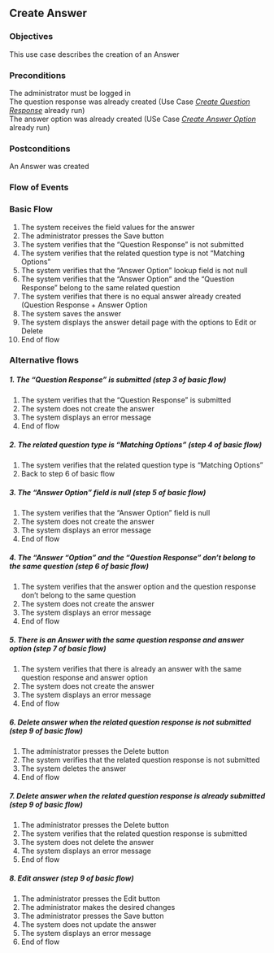 ## Create Answer
 
### Objectives 
This use case describes the creation of an Answer
 
### Preconditions
The administrator must be logged in  
The question response was already created (Use Case [*Create Question Response*](https://github.com/FieloIncentiveAutomation/fieloelr/blob/feature/elrbackend/doc/UC-ELR-0008-Create%20Question%20Response.md) already run)  
The answer option was already created (USe Case [*Create Answer Option*]() already run)
 
### Postconditions
An Answer was created
 
### Flow of Events
 
### Basic Flow
   1. The system receives the field values for the answer
   2. The administrator presses the Save button
   3. The system verifies that the “Question Response” is not submitted 
   4. The system verifies that the related question type is not “Matching Options”
   5. The system verifies that the “Answer Option” lookup field is not null
   6. The system verifies that  the “Answer Option” and the “Question Response” belong to the same related question
   7. The system verifies that there is no equal answer already created (Question Response + Answer Option
   8. The system saves the answer
   9. The system displays the answer detail page with the options to Edit or Delete
   10. End of flow
 
### Alternative flows
 
##### 1. The “Question Response” is submitted (step 3 of basic flow)
   1. The system verifies that the “Question Response” is submitted
   2. The system does not create the answer
   3. The system displays an error message
   4. End of flow
 
##### 2. The related question type is “Matching Options” (step 4 of basic flow)
   1. The system verifies that the related question type is “Matching Options”
   2. Back to step 6 of basic flow
 
##### 3. The “Answer Option” field is null (step 5 of basic flow)
   1. The system verifies that the “Answer Option” field is null
   2. The system does not create the answer
   3. The system displays an error message
   4. End of flow
 
##### 4. The “Answer “Option” and the “Question Response” don’t belong to the same question (step 6 of basic flow)
   1. The system verifies that the answer option and the question response don’t belong to the same question
   2. The system does not create the answer
   3. The system displays an error message
   4. End of flow
 
##### 5. There is an Answer with the same question response and answer option (step 7 of basic flow)
   1. The system verifies that there is already an answer with the same question response and answer option
   2. The system does not create the answer
   3. The system displays an error message
   4. End of flow
 
##### 6. Delete answer when the related question response is not submitted (step 9 of basic flow)
   1. The administrator presses the Delete button
   2. The system verifies that the related question response is not submitted
   3. The system deletes the answer 
   4. End of flow
 
##### 7. Delete answer when the related question response is already submitted (step 9 of basic flow)
   1. The administrator presses the Delete button
   2. The system verifies that the related question response is submitted
   3. The system does not delete the answer 
   4. The system displays an error message
   5. End of flow
 
##### 8. Edit answer (step 9 of basic flow)
   1. The administrator presses the Edit button
   2. The administrator makes the desired changes 
   3. The administrator presses the Save button
   4. The system does not update the answer 
   5. The system displays an error message
   6. End of flow
